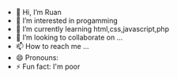 - 👋 Hi, I’m Ruan
- 👀 I’m interested in progamming
- 🌱 I’m currently learning html,css,javascript,php
- 💞️ I’m looking to collaborate on ...
- 📫 How to reach me ...
- 😄 Pronouns: 
- ⚡ Fun fact: I'm poor

<!---
RuanLinhas/RuanLinhas is a ✨ special ✨ repository because its `README.md` (this file) appears on your GitHub profile.
You can click the Preview link to take a look at your changes.
--->
